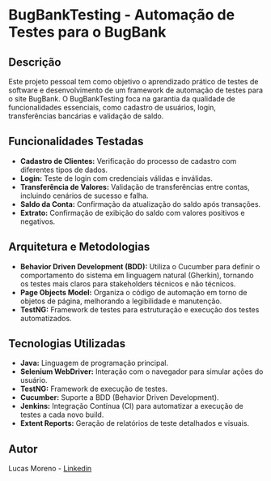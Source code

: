 # BugBankTesting - Automação de Testes para o BugBank 

## Descrição
Este projeto pessoal tem como objetivo o aprendizado prático de testes de software e desenvolvimento de um framework de automação de testes para o site BugBank. O BugBankTesting foca na garantia da qualidade de funcionalidades essenciais, como cadastro de usuários, login, transferências bancárias e validação de saldo.

## Funcionalidades Testadas
* **Cadastro de Clientes:** Verificação do processo de cadastro com diferentes tipos de dados.
* **Login:**  Teste de login com credenciais válidas e inválidas.
* **Transferência de Valores:**  Validação de transferências entre contas, incluindo cenários de sucesso e falha.
* **Saldo da Conta:**  Confirmação da atualização do saldo após transações.
* **Extrato:** Confirmação de exibição do saldo com valores positivos e negativos.
  
## Arquitetura e Metodologias
* **Behavior Driven Development (BDD):**  Utiliza o Cucumber para definir o comportamento do sistema em linguagem natural (Gherkin), tornando os testes mais claros para stakeholders técnicos e não técnicos.
* **Page Objects Model:**  Organiza o código de automação em torno de objetos de página, melhorando a legibilidade e manutenção.
* **TestNG:** Framework de testes para estruturação e execução dos testes automatizados.

## Tecnologias Utilizadas
* **Java:** Linguagem de programação principal.
* **Selenium WebDriver:**  Interação com o navegador para simular ações do usuário.
* **TestNG:** Framework de execução de testes.
* **Cucumber:** Suporte a BDD (Behavior Driven Development). 
* **Jenkins:**  Integração Contínua (CI) para automatizar a execução de testes a cada novo build.
* **Extent Reports:** Geração de relatórios de teste detalhados e visuais.

## Autor
Lucas Moreno - [Linkedin](https://www.linkedin.com/in/lucas-moreno389/) 
